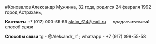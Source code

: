 #Коновалов Александр
Мужчина, 32 года, родился 24 февраля 1992
город Астрахань, 


**Контакты**
+7 (917) 099-55-58
aleks_f24@mail.ru — *предпочитаемый способ связи*

**Способы связи**
tg - @Aleksandr_rf ; whatsapp - +7 (917) 099-55-58